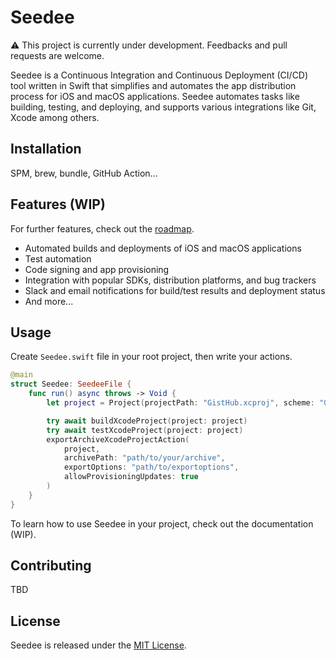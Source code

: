 # Seedee

⚠️ This project is currently under development. Feedbacks and pull requests are welcome.

Seedee is a Continuous Integration and Continuous Deployment (CI/CD) tool written in Swift that simplifies and automates the app distribution process for iOS and macOS applications. Seedee automates tasks like building, testing, and deploying, and supports various integrations like Git, Xcode among others.

## Installation

SPM, brew, bundle, GitHub Action...

## Features (WIP)

For further features, check out the [roadmap](./docs/ROADMAP.md).

- Automated builds and deployments of iOS and macOS applications
- Test automation
- Code signing and app provisioning
- Integration with popular SDKs, distribution platforms, and bug trackers
- Slack and email notifications for build/test results and deployment status
- And more...

## Usage

Create `Seedee.swift` file in your root project, then write your actions.

```swift
@main
struct Seedee: SeedeeFile {
    func run() async throws -> Void {
        let project = Project(projectPath: "GistHub.xcproj", scheme: "GistHub")

        try await buildXcodeProject(project: project)
        try await testXcodeProject(project: project)
        exportArchiveXcodeProjectAction(
            project,
            archivePath: "path/to/your/archive",
            exportOptions: "path/to/exportoptions",
            allowProvisioningUpdates: true
        )
    }
}
```

To learn how to use Seedee in your project, check out the documentation (WIP).

## Contributing

TBD

## License

Seedee is released under the [MIT License](./LICENSE).
